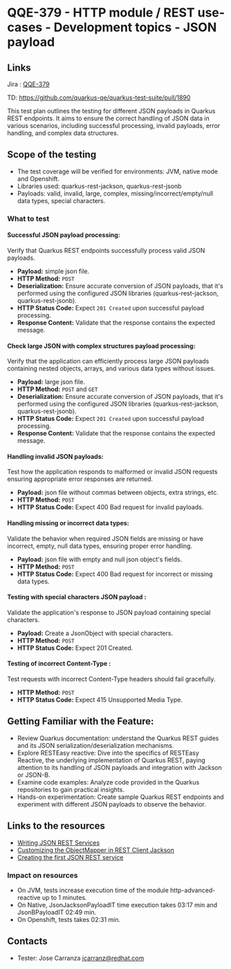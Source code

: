 # QQE-379 - HTTP module / REST use-cases - Development topics - JSON payload
## Links

Jira : [QQE-379](https://issues.redhat.com/browse/QQE-379)

TD: https://github.com/quarkus-qe/quarkus-test-suite/pull/1890

This test plan outlines the testing for different JSON payloads in Quarkus REST endpoints.
It aims to ensure the correct handling of JSON data in various scenarios, including successful processing, invalid payloads, error handling, and complex data structures.

## Scope of the testing

* The test coverage will be verified for environments:  JVM, native mode and Openshift.
* Libraries used: quarkus-rest-jackson, quarkus-rest-jsonb
* Payloads: valid, invalid, large, complex, missing/incorrect/empty/null data types, special characters.

### What to test

#### Successful JSON payload processing:
Verify that Quarkus REST endpoints successfully process valid JSON payloads.
  - **Payload:** simple json file. 
  - **HTTP Method:** `POST`
  - **Deserialization:** Ensure accurate conversion of JSON payloads, that it's performed using the configured JSON libraries (quarkus-rest-jackson, quarkus-rest-jsonb).
  - **HTTP Status Code:** Expect `201 Created` upon successful payload processing.
  - **Response Content:** Validate that the response contains the expected message.

#### Check large JSON with complex structures payload processing:
Verify that the application can efficiently process large JSON payloads containing nested objects, arrays, and various data types without issues.
- **Payload:** large json file.
- **HTTP Method:** `POST` and `GET`
- **Deserialization:** Ensure accurate conversion of JSON payloads, that it's performed using the configured JSON libraries (quarkus-rest-jackson, quarkus-rest-jsonb).
- **HTTP Status Code:** Expect `201 Created` upon successful payload processing.
- **Response Content:** Validate that the response contains the expected message.

####  Handling invalid JSON payloads:
Test how the application responds to malformed or invalid JSON requests
ensuring appropriate error responses are returned.
- **Payload:** json file without commas between objects, extra strings, etc.
- **HTTP Method:** `POST`
- **HTTP Status Code:** Expect 400 Bad request for invalid payloads.

#### Handling missing or incorrect data types:
Validate the behavior when required JSON fields are missing or have incorrect, empty, null data types,
ensuring proper error handling.
- **Payload:** json file with empty and null json object's fields.
- **HTTP Method:** `POST`
- **HTTP Status Code:** Expect 400 Bad request for incorrect or missing data types.

#### Testing with special characters JSON payload :
Validate the application's response to JSON payload containing special characters.
- **Payload:** Create a JsonObject with special characters.
- **HTTP Method:** `POST`
- **HTTP Status Code:** Expect 201 Created.


#### Testing of incorrect Content-Type : 
Test requests with incorrect Content-Type headers should fail gracefully.
- **HTTP Method:** `POST`
- **HTTP Status Code:** Expect 415 Unsupported Media Type.

## Getting Familiar with the Feature:

- Review Quarkus documentation: understand the Quarkus REST guides and its JSON serialization/deserialization mechanisms.
- Explore RESTEasy reactive: Dive into the specifics of RESTEasy Reactive, the underlying implementation of Quarkus REST, paying attention to its handling of JSON payloads and integration with Jackson or JSON-B.
- Examine code examples: Analyze code provided in the Quarkus repositories to gain practical insights.
- Hands-on experimentation: Create sample Quarkus REST endpoints and experiment with different JSON payloads to observe the behavior.


## Links to the resources
- [Writing JSON REST Services ](https://quarkus.io/guides/rest-json)
- [Customizing the ObjectMapper in REST Client Jackson](https://quarkus.io/guides/rest-client#customizing-the-objectmapper-in-rest-client-jackson)
- [Creating the first JSON REST service](https://quarkus.io/guides/resteasy#creating-the-first-json-rest-service)

### Impact on resources
- On JVM, tests increase execution time of the module http-advanced-reactive up to 1 minutes.
- On Native, JsonJacksonPayloadIT time execution takes 03:17 min and JsonBPayloadIT 02:49 min.
- On Openshift, tests takes 02:31 min.

## Contacts
- Tester: Jose Carranza <jcarranz@redhat.com>
